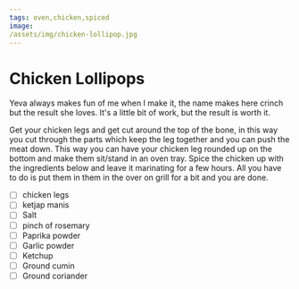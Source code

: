 ```yaml
---
tags: oven,chicken,spiced
image: 	
/assets/img/chicken-lollipop.jpg
---
```


# Chicken Lollipops

Yeva always makes fun of me when I make it, the name makes here crinch but the result she loves. It's a little bit of work, but the result is worth it. 

Get your chicken legs and get cut around the top of the bone, in this way you cut through the parts which keep the leg together and you can push the meat down. This way you can have your chicken leg rounded up on the bottom and make them sit/stand in an oven tray. Spice the chicken up with the ingredients below and leave it marinating for a few hours. All you have to do is put them in them in the over on grill for a bit and you are done.

- [ ] chicken legs
- [ ] ketjap manis
- [ ] Salt
- [ ] pinch of rosemary
- [ ] Paprika powder
- [ ] Garlic powder
- [ ] Ketchup
- [ ] Ground cumin
- [ ] Ground coriander
